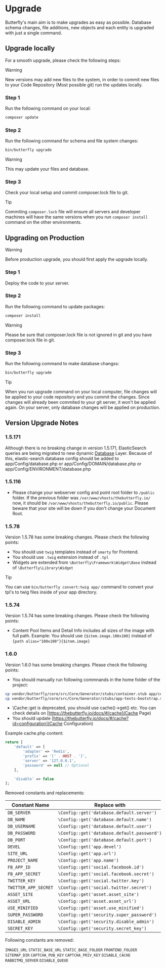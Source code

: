 # Upgrade

Butterfly's main aim is to make upgrades as easy as possible. Database schema changes, file additions, new objects and 
each entity is upgraded with just a single command.

## Upgrade locally

For a smooth upgrade, please check the following steps:

>[!WARNING]
> New versions may add new files to the system, in order to commit new files to your Code Repository (Most possible git) 
run the updates locally.

### Step 1

Run the following command on your local:

```bash
composer update
``` 

### Step 2

Run the following command for schema and file system changes:

```bash
bin/butterfly upgrade
``` 

>[!WARNING]
> This may update your files and database.

### Step 3

Check your local setup and commit composer.lock file to git.

>[!TIP]
> Commiting `composer.lock` file will ensure all servers and developer machines will have the same versions when you run `composer install` command 
> on the other environments.

## Upgrading on Production

>[!WARNING]
> Before production upgrade, you should first apply the upgrade locally.

### Step 1

Deploy the code to your server.

### Step 2

Run the following command to update packages:

```bash
composer install
```

>[!WARNING]
> Please be sure that composer.lock file is not ignored in git and you have composer.lock file in git.

### Step 3

Run the following command to make database changss:

```bash
bin/butterfly upgrade
```

>[!TIP]
> When you run upgrade command on your local computer, file changes will be applied to your code repository and you commit the 
> changes. Since changes will already been commited to your git server, it won't be applied again. On your server, only database changes
> will be applied on production.

## Version Upgrade Notes

### 1.5.171

Although there is no breaking change in version 1.5.171, ElasticSearch queries are being migrated to new dynamic
[Database](https://thebutterfly.io/docs/#/database?id=elastic-search) Layer. Because of this, elastic-search database
config should be added to app/Config/database.php or app/Config/DOMAIN/database.php or app/Config/ENVIRONMENT/database.php

### 1.5.116

- Please change your webserver config and point root folder to `/public` folder. If the previous folder was `/var/www/vhosts/thebutterfly.io/` 
now, it should be `/var/www/vhosts/thebutterfly.io/public`. Please beware that your site will be down if you don't change your Document Root. 

### 1.5.78

Version 1.5.78 has some breaking changes. Please check the following points:
- You should use `twig` templates instead of `smarty` for Frontend.
- You should use `.twig` extension instead of `.tpl`
- Widgets are extended from `\Butterfly\Framework\Widget\Base` instead of `\Butterfly\Library\Widget`


>[!TIP]
> You can use `bin/butterfly convert:twig app/` command to convert your tpl's to twig files inside of your app directory.

### 1.5.74

Version 1.5.74 has some breaking changes. Please check the following points:
- Content Pool Items and Detail Info includes all sizes of the image with full path.
Example: You should use `{$item.image.100x100}` instead of `{path alias="100x100"}{$item.image}`

### 1.6.0

Version 1.6.0 has some breaking changes. Please check the following points:
- You should manually run following commnands in the home folder of the project:
```bash
cp vendor/butterfly/core/src/Core/Generator/stubs/container.stub app/container.php;
cp vendor/butterfly/core/src/Core/Generator/stubs/app-tests-bootstrap.stub tests/bootstrap.php;
```
- \Cache::get is deprecated, you should use cache()->get() etc. You can check details on [https://thebutterfly.io/docs/#/cache](Cache Page)
- You should update [https://thebutterfly.io/docs/#/cache?id=configuration](Cache Configuration)

Example cache.php content:

```php
return [
    'default' => [
        'adapter' => 'Redis',
        'prefix' => '[' . HOST . ']',
        'server' => '127.0.0.1',
        'password' => null // Optional
    ],

    'disable' => false
];
```
Removed constants and replacements:

Constant Name | Replace with
--- | ---
`DB_SERVER` | `\Config::get('database.default.server')`
`DB_NAME` | `\Config::get('database.default.name')`
`DB_USERNAME` | `\Config::get('database.default.user')`
`DB_PASSWORD` | `\Config::get('database.default.password')`
`DB_PORT` | `\Config::get('database.default.port')`
`DEVEL` | `\Config::get('app.devel')`
`SITE_URL` | `\Config::get('app.url')`
`PROJECT_NAME` | `\Config::get('app.name')`
`FB_APP_ID` | `\Config::get('social.facebook.id')`
`FB_APP_SECRET` | `\Config::get('social.facebook.secret')`
`TWITTER_KEY` | `\Config::get('social.twitter.key')`
`TWITTER_APP_SECRET` | `\Config::get('social.twitter.secret')`
`ASSET_SITE` | `\Config::get('asset.asset_site')`
`ASSET_URL` | `\Config::get('asset.asset_url')`
`USE_MINIFIED` | `\Config::get('asset.use_minified')`
`SUPER_PASSWORD` | `\Config::get('security.super_password')`
`DISABLE_ADMIN` | `\Config::get('security.disable_admin')`
`SECRET_KEY` | `\Config::get('security.secret_key')`

Following constants are removed:

`IMAGES_URL`
`STATIC_BASE_URL`
`STATIC_BASE_FOLDER`
`FRONTEND_FOLDER`
`SITEMAP_DIR`
`CAPTCHA_PUB_KEY`
`CAPTCHA_PRIV_KEY`
`DISABLE_CACHE`
`RABBITMQ_SERVER`
`DISABLE_QUEUE`
